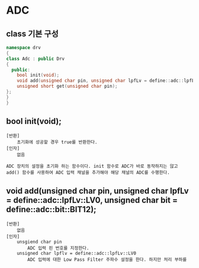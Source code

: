 # ADC

## class 기본 구성
```c++
namespace drv
{
class Adc : public Drv
{
  public:
    bool init(void);
    void add(unsigned char pin, unsigned char lpfLv = define::adc::lpfLv::LV0, unsigned char bit = define::adc::bit::BIT12);
    unsigned short get(unsigned char pin);
};
}
}
```

## bool init(void);
	[반환]
		초기화에 성공할 경우 true를 반환한다.
	[인자]
		없음
	
	ADC 장치의 설정을 초기화 하는 함수이다. init 함수로 ADC가 바로 동작하지는 않고 add() 함수를 사용하여 ADC 입력 채널을 추가해야 해당 채널의 ADC를 수행한다.

## void add(unsigned char pin, unsigned char lpfLv = define::adc::lpfLv::LV0, unsigned char bit = define::adc::bit::BIT12);
	[반환]
		없음
	[인자]
		unsgiend char pin
			ADC 입력 핀 번호를 지정한다.
		unsigned char lpflv = define::adc::lpfLv::LV0
			ADC 입력에 대한 Low Pass Filter 주파수 설정을 한다. 하지만 처리 부하를 

